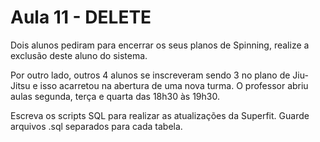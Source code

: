 # Aula 11 - DELETE

Dois alunos pediram para encerrar os seus planos de Spinning, realize a exclusão deste aluno do sistema.

Por outro lado, outros 4 alunos se inscreveram sendo 3 no plano de Jiu-Jitsu e isso acarretou na abertura de uma nova turma.
O professor abriu aulas segunda, terça e quarta das 18h30 às 19h30.

Escreva os scripts SQL para realizar as atualizações da Superfit.
Guarde arquivos .sql separados para cada tabela.

